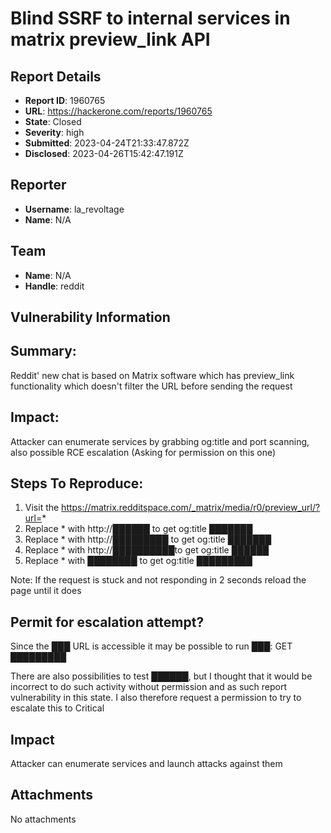 # Blind SSRF to internal services in matrix preview_link API

## Report Details
- **Report ID**: 1960765
- **URL**: https://hackerone.com/reports/1960765
- **State**: Closed
- **Severity**: high
- **Submitted**: 2023-04-24T21:33:47.872Z
- **Disclosed**: 2023-04-26T15:42:47.191Z

## Reporter
- **Username**: la_revoltage
- **Name**: N/A

## Team
- **Name**: N/A
- **Handle**: reddit

## Vulnerability Information
## Summary:
Reddit' new chat is based on Matrix software which has preview_link functionality which doesn't filter the URL before sending the request

## Impact:
Attacker can enumerate services by grabbing og:title and port scanning, also possible RCE escalation (Asking for permission on this one)

## Steps To Reproduce:


  1. Visit the https://matrix.redditspace.com/_matrix/media/r0/preview_url/?url=*
  2. Replace * with http://██████ to get og:title ███████
  3. Replace * with http://█████████ to get og:title ███████
 4. Replace * with http://██████████to get og:title ██████
 5. Replace * with ████████ to get og:title █████████

Note: If the request is stuck and not responding in 2 seconds reload the page until it does

## Permit for escalation attempt? 
Since the ███ URL is accessible it may be possible to run ███:
GET █████████

There are also possibilities to test ██████, but I thought that it would be incorrect to do such activity without permission and as such report vulnerability in this state. I also therefore request a permission to try to escalate this to Critical

## Impact

Attacker can enumerate services and launch attacks against them

## Attachments
No attachments
